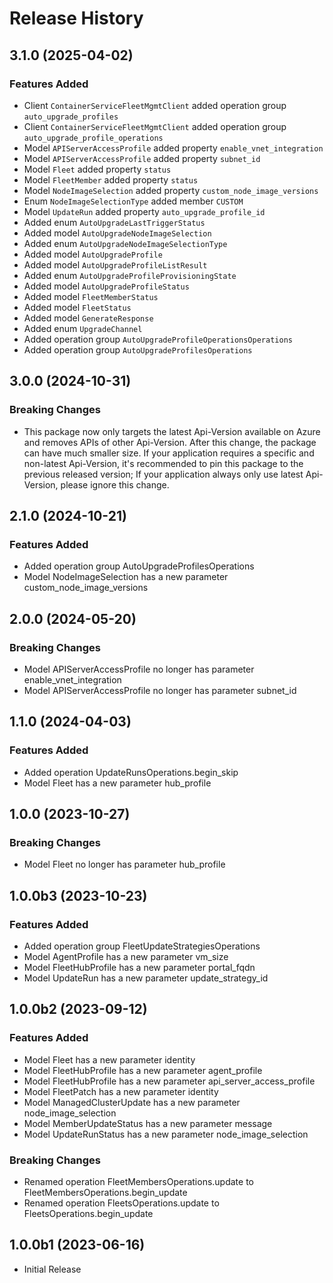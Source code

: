 # Release History

## 3.1.0 (2025-04-02)

### Features Added

  - Client `ContainerServiceFleetMgmtClient` added operation group `auto_upgrade_profiles`
  - Client `ContainerServiceFleetMgmtClient` added operation group `auto_upgrade_profile_operations`
  - Model `APIServerAccessProfile` added property `enable_vnet_integration`
  - Model `APIServerAccessProfile` added property `subnet_id`
  - Model `Fleet` added property `status`
  - Model `FleetMember` added property `status`
  - Model `NodeImageSelection` added property `custom_node_image_versions`
  - Enum `NodeImageSelectionType` added member `CUSTOM`
  - Model `UpdateRun` added property `auto_upgrade_profile_id`
  - Added enum `AutoUpgradeLastTriggerStatus`
  - Added model `AutoUpgradeNodeImageSelection`
  - Added enum `AutoUpgradeNodeImageSelectionType`
  - Added model `AutoUpgradeProfile`
  - Added model `AutoUpgradeProfileListResult`
  - Added enum `AutoUpgradeProfileProvisioningState`
  - Added model `AutoUpgradeProfileStatus`
  - Added model `FleetMemberStatus`
  - Added model `FleetStatus`
  - Added model `GenerateResponse`
  - Added enum `UpgradeChannel`
  - Added operation group `AutoUpgradeProfileOperationsOperations`
  - Added operation group `AutoUpgradeProfilesOperations`

## 3.0.0 (2024-10-31)

### Breaking Changes

- This package now only targets the latest Api-Version available on Azure and removes APIs of other Api-Version. After this change, the package can have much smaller size. If your application requires a specific and non-latest Api-Version, it's recommended to pin this package to the previous released version; If your application always only use latest Api-Version, please ignore this change.

## 2.1.0 (2024-10-21)

### Features Added

  - Added operation group AutoUpgradeProfilesOperations
  - Model NodeImageSelection has a new parameter custom_node_image_versions

## 2.0.0 (2024-05-20)

### Breaking Changes

  - Model APIServerAccessProfile no longer has parameter enable_vnet_integration
  - Model APIServerAccessProfile no longer has parameter subnet_id

## 1.1.0 (2024-04-03)

### Features Added

  - Added operation UpdateRunsOperations.begin_skip
  - Model Fleet has a new parameter hub_profile

## 1.0.0 (2023-10-27)

### Breaking Changes

  - Model Fleet no longer has parameter hub_profile

## 1.0.0b3 (2023-10-23)

### Features Added

  - Added operation group FleetUpdateStrategiesOperations
  - Model AgentProfile has a new parameter vm_size
  - Model FleetHubProfile has a new parameter portal_fqdn
  - Model UpdateRun has a new parameter update_strategy_id

## 1.0.0b2 (2023-09-12)

### Features Added

  - Model Fleet has a new parameter identity
  - Model FleetHubProfile has a new parameter agent_profile
  - Model FleetHubProfile has a new parameter api_server_access_profile
  - Model FleetPatch has a new parameter identity
  - Model ManagedClusterUpdate has a new parameter node_image_selection
  - Model MemberUpdateStatus has a new parameter message
  - Model UpdateRunStatus has a new parameter node_image_selection

### Breaking Changes

  - Renamed operation FleetMembersOperations.update to FleetMembersOperations.begin_update
  - Renamed operation FleetsOperations.update to FleetsOperations.begin_update

## 1.0.0b1 (2023-06-16)

* Initial Release
